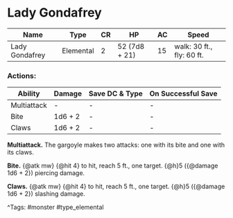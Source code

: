 # Lady Gondafrey

| Name | Type | CR | HP | AC | Speed |
|------|------|----|----|----|-------|
| Lady Gondafrey | Elemental | 2 | 52 (7d8 + 21) | 15 | walk: 30 ft., fly: 60 ft. |

### Actions:

| Ability | Damage | Save DC & Type | On Successful Save |
|---------|--------|----------------|--------------------|
| Multiattack | - | - | - |
| Bite | 1d6 + 2 | - | - |
| Claws | 1d6 + 2 | - | - |


**Multiattack.** The gargoyle makes two attacks: one with its bite and one with its claws.

**Bite.** {@atk mw} {@hit 4} to hit, reach 5 ft., one target. {@h}5 ({@damage 1d6 + 2}) piercing damage.

**Claws.** {@atk mw} {@hit 4} to hit, reach 5 ft., one target. {@h}5 ({@damage 1d6 + 2}) slashing damage.

^Tags: #monster #type_elemental